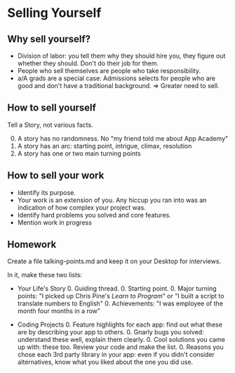 # Selling Yourself

## Why sell yourself?
* Division of labor: you tell them why they should hire you, they figure
  out whether they should. Don't do their job for them.
* People who sell themselves are people who take responsibility.
* a/A grads are a special case: Admissions selects for people who are
  good and don't have a traditional background. => Greater need to sell.

## How to sell yourself
Tell a Story, not various facts.

  0. A story has no randomness. No "my friend told me about App Academy"
  0. A story has an arc: starting point, intrigue, climax, resolution
  0. A story has one or two main turning points

## How to sell your work
* Identify its purpose.
* Your work is an extension of you. Any hiccup you ran into was an indication of how complex your project was.
* Identify hard problems you solved and core features.
* Mention work in progress

## Homework
Create a file talking-points.md and keep it on your Desktop for interviews.

In it, make these two lists:

* Your Life's Story
  0. Guiding thread.
  0. Starting point.
  0. Major turning points: "I picked up Chris Pine's *Learn to
     Program*" or "I built a script to translate numbers to English"
  0. Achievements: "I was employee of the month four months in a row"

* Coding Projects
  0. Feature highlights for each app: find out what these are by
     describing your app to others.
  0. Gnarly bugs you solved: understand these well, explain them
     clearly.
  0. Cool solutions you came up with: these too. Review your code and
     make the list.
  0. Reasons you chose each 3rd party library in your app: even if you
     didn't
     consider alternatives, know what you liked about the one you did
use.


